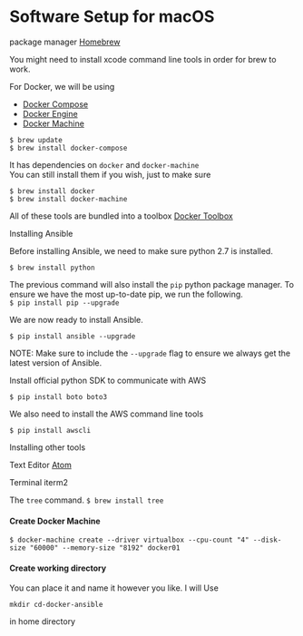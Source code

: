 # Software Setup for macOS


package manager
[Homebrew](http://brew.sh)

You might need to install xcode command line tools in order for brew to work.

For Docker, we will be using

- [Docker Compose](http://docker.com/docker-compose)
- [Docker Engine](http://docker.com/docker-engine)
- [Docker Machine](http://docker.com/docker-machine)
```
$ brew update
$ brew install docker-compose
```  
It has dependencies on `docker` and `docker-machine` <br>
You can still install them if you wish, just to make sure
```
$ brew install docker
$ brew install docker-machine
```

All of these tools are bundled into a toolbox
[Docker Toolbox](https://www.docker.com/products/docker-toolbox)

Installing Ansible

Before installing Ansible, we need to make sure python 2.7 is installed.

`$ brew install python`

The previous command will also install the `pip` python package manager. To ensure we have the most up-to-date pip, we run the following.<br>
`$ pip install pip --upgrade`

We are now ready to install Ansible.

`$ pip install ansible --upgrade`

NOTE: Make sure to include the `--upgrade` flag to ensure we always get the latest version of Ansible.

Install official python SDK to communicate with AWS

`$ pip install boto boto3`

We also need to install the AWS command line tools

`$ pip install awscli`


Installing other tools

Text Editor [Atom](https://atom.io/)

Terminal iterm2

The `tree` command. `$ brew install tree`


#### Create Docker Machine

```
$ docker-machine create --driver virtualbox --cpu-count "4" --disk-size "60000" --memory-size "8192" docker01
```

#### Create working directory

You can place it and name it however you like.
I will Use

`mkdir cd-docker-ansible`

in home directory

